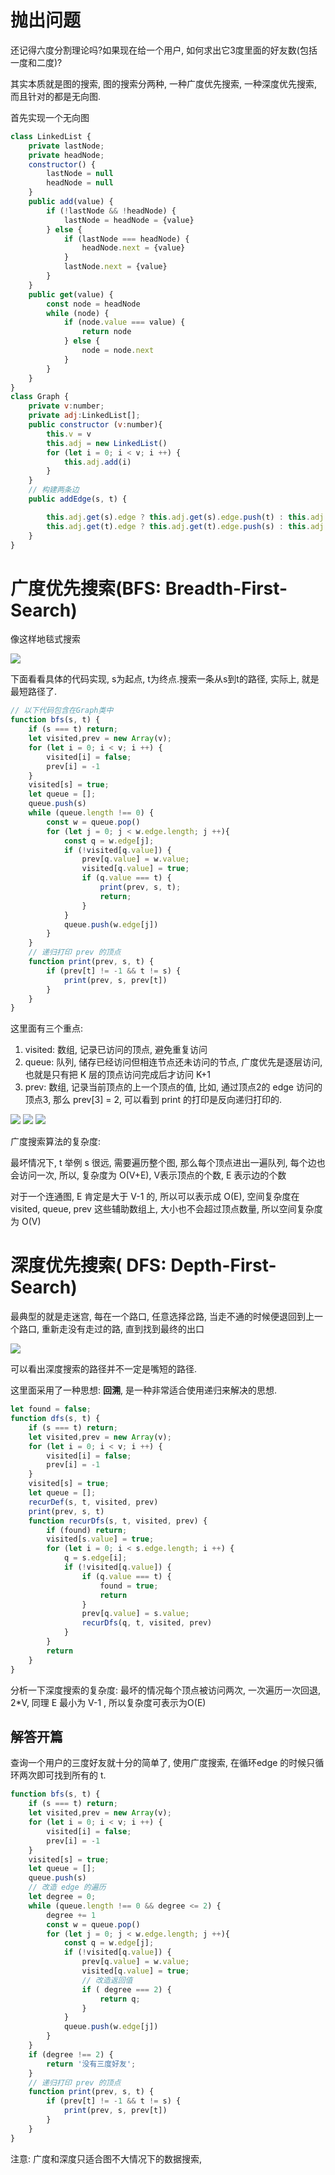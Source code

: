 # 抛出问题
还记得六度分割理论吗?如果现在给一个用户, 如何求出它3度里面的好友数(包括一度和二度)?

其实本质就是图的搜索, 图的搜索分两种, 一种广度优先搜索, 一种深度优先搜索, 而且针对的都是无向图.

首先实现一个无向图
```js
class LinkedList {
    private lastNode;
    private headNode;
    constructor() {
        lastNode = null
        headNode = null
    }
    public add(value) {
        if (!lastNode && !headNode) {
            lastNode = headNode = {value}
        } else {
            if (lastNode === headNode) {
                headNode.next = {value}
            }
            lastNode.next = {value}
        }
    }
    public get(value) {
        const node = headNode
        while (node) {
            if (node.value === value) {
                return node
            } else {
                node = node.next
            }
        }
    }
}
class Graph {
    private v:number;
    private adj:LinkedList[];
    public constructor (v:number){
        this.v = v
        this.adj = new LinkedList()
        for (let i = 0; i < v; i ++) {
            this.adj.add(i)
        }
    }
    // 构建两条边
    public addEdge(s, t) {

        this.adj.get(s).edge ? this.adj.get(s).edge.push(t) : this.adj.get(s).edge = [t]
        this.adj.get(t).edge ? this.adj.get(t).edge.push(s) : this.adj.get(t).edge = [s]
    }
}
```

# 广度优先搜索(BFS: Breadth-First-Search)

像这样地毯式搜索

![](img/BFS.jpg)

下面看看具体的代码实现, s为起点, t为终点.搜索一条从s到t的路径, 实际上, 就是最短路径了.

```js
// 以下代码包含在Graph类中
function bfs(s, t) {
    if (s === t) return;
    let visited,prev = new Array(v);
    for (let i = 0; i < v; i ++) {
        visited[i] = false;
        prev[i] = -1
    }
    visited[s] = true;
    let queue = [];
    queue.push(s)
    while (queue.length !== 0) {
        const w = queue.pop()
        for (let j = 0; j < w.edge.length; j ++){
            const q = w.edge[j];
            if (!visited[q.value]) {
                prev[q.value] = w.value;
                visited[q.value] = true;
                if (q.value === t) {
                    print(prev, s, t);
                    return;
                }
            }
            queue.push(w.edge[j])
        }
    }
    // 递归打印 prev 的顶点
    function print(prev, s, t) {
        if (prev[t] != -1 && t != s) {
            print(prev, s, prev[t])
        }
    }
}
```
这里面有三个重点:

1. visited: 数组, 记录已访问的顶点, 避免重复访问
2. queue: 队列, 储存已经访问但相连节点还未访问的节点, 广度优先是逐层访问, 也就是只有把 K 层的顶点访问完成后才访问 K+1
3. prev: 数组, 记录当前顶点的上一个顶点的值, 比如, 通过顶点2的 edge 访问的顶点3, 那么 prev[3] = 2, 可以看到 print 的打印是反向递归打印的.

![](/img/bfs_1.jpeg)
![](/img/bfs_2.jpeg)
![](/img/bfs_3.jpeg)

广度搜索算法的复杂度:

最坏情况下, t 举例 s 很远, 需要遍历整个图, 那么每个顶点进出一遍队列, 每个边也会访问一次, 所以, 复杂度为 O(V+E), V表示顶点的个数, E 表示边的个数

对于一个连通图, E 肯定是大于 V-1 的, 所以可以表示成 O(E), 空间复杂度在 visited, queue, prev 这些辅助数组上, 大小也不会超过顶点数量, 所以空间复杂度为 O(V)

# 深度优先搜索( DFS: Depth-First-Search)

最典型的就是走迷宫, 每在一个路口, 任意选择岔路, 当走不通的时候便退回到上一个路口, 重新走没有走过的路, 直到找到最终的出口

![](/img/dfs_1.jpeg)

可以看出深度搜索的路径并不一定是嘴短的路径. 

这里面采用了一种思想: **回溯**, 是一种非常适合使用递归来解决的思想.

```js
let found = false;
function dfs(s, t) {
    if (s === t) return;
    let visited,prev = new Array(v);
    for (let i = 0; i < v; i ++) {
        visited[i] = false;
        prev[i] = -1
    }
    visited[s] = true;
    let queue = [];
    recurDef(s, t, visited, prev)
    print(prev, s, t)
    function recurDfs(s, t, visited, prev) {
        if (found) return;
        visited[s.value] = true;
        for (let i = 0; i < s.edge.length; i ++) {
            q = s.edge[i];
            if (!visited[q.value]) {
                if (q.value === t) {
                    found = true;
                    return
                }
                prev[q.value] = s.value;
                recurDfs(q, t, visited, prev)
            }
        }
        return
    }
}
```

分析一下深度搜索的复杂度:
最坏的情况每个顶点被访问两次, 一次遍历一次回退, 2*V, 同理 E 最小为 V-1 , 所以复杂度可表示为O(E)

## 解答开篇
查询一个用户的三度好友就十分的简单了, 使用广度搜索, 在循环edge 的时候只循环两次即可找到所有的 t.

```js
function bfs(s, t) {
    if (s === t) return;
    let visited,prev = new Array(v);
    for (let i = 0; i < v; i ++) {
        visited[i] = false;
        prev[i] = -1
    }
    visited[s] = true;
    let queue = [];
    queue.push(s)
    // 改造 edge 的遍历
    let degree = 0;
    while (queue.length !== 0 && degree <= 2) {
        degree += 1
        const w = queue.pop()
        for (let j = 0; j < w.edge.length; j ++){
            const q = w.edge[j];
            if (!visited[q.value]) {
                prev[q.value] = w.value;
                visited[q.value] = true;
                // 改造返回值
                if ( degree === 2) {
                    return q;
                }
            }
            queue.push(w.edge[j])
        }
    }
    if (degree !== 2) {
        return '没有三度好友';
    }
    // 递归打印 prev 的顶点
    function print(prev, s, t) {
        if (prev[t] != -1 && t != s) {
            print(prev, s, prev[t])
        }
    }
}
```

注意: 广度和深度只适合图不大情况下的数据搜索, 